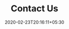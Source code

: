 ---
title: "Contact Us"
date: 2020-02-23T20:16:11+05:30
layout : "splcontact"
exclude_search: true
featured_image : "https://source.unsplash.com/user/santm/F6ubhAZUogw/"
---
